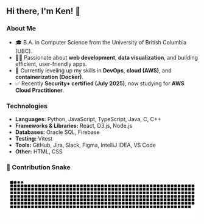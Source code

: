 ## Hi there, I'm Ken! 👋

### About Me
- 🎓 B.A. in Computer Science from the University of British Columbia (UBC).
- 👨‍💻 Passionate about **web development**, **data visualization**, and building efficient, user-friendly apps.
- 🚀 Currently leveling up my skills in **DevOps**, **cloud (AWS)**, and **containerization (Docker)**.
- ✅ Recently **Security+ certified (July 2025)**, now studying for **AWS Cloud Practitioner**.

### Technologies
- **Languages:** Python, JavaScript, TypeScript, Java, C, C++
- **Frameworks & Libraries:** React, D3.js, Node.js
- **Databases:** Oracle SQL, Firebase
- **Testing:** Vitest
- **Tools:** GitHub, Jira, Slack, Figma, IntelliJ IDEA, VS Code
- **Other:** HTML, CSS


### 🐍 Contribution Snake

<picture>
  <source media="(prefers-color-scheme: dark)" srcset="https://raw.githubusercontent.com/ubcyukiny/ubcyukiny/main/dist/github-contribution-grid-snake-dark.svg" />
  <source media="(prefers-color-scheme: light)" srcset="https://raw.githubusercontent.com/ubcyukiny/ubcyukiny/main/dist/github-contribution-grid-snake-dark.svg" />
  <img alt="github-snake" src="https://raw.githubusercontent.com/ubcyukiny/ubcyukiny/main/dist/github-contribution-grid-snake-dark.svg" />
</picture>
